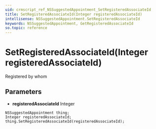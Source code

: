 ```yaml
---
uid: crmscript_ref_NSSuggestedAppointment_SetRegisteredAssociateId
title: SetRegisteredAssociateId(Integer registeredAssociateId)
intellisense: NSSuggestedAppointment.SetRegisteredAssociateId
keywords: NSSuggestedAppointment, GetRegisteredAssociateId
so.topic: reference
---
```


# SetRegisteredAssociateId(Integer registeredAssociateId)

Registered by whom

## Parameters

* **registeredAssociateId** Integer

```crmscript
NSSuggestedAppointment thing;
Integer registeredAssociateId;
thing.SetRegisteredAssociateId(registeredAssociateId);
```

